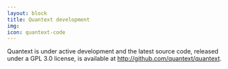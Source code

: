 ```yaml
---
layout: block
title: Quantext development
img: 
icon: quantext-code
---
```

Quantext is under active development and the latest source code, released under a GPL 3.0 license, is available at <a href="http://github.com/quantext/quantext" target="_blank">http://github.com/quantext/quantext</a>.
